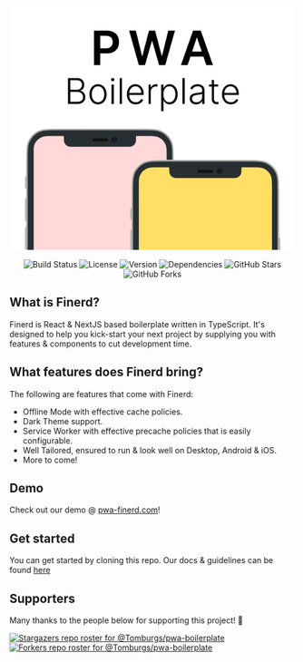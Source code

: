 <p align="center">
    <img
      width="512px"
      alt="Finerd"
      src="https://github.com/Tomburgs/pwa-boilerplate/raw/master/docs/pwa-boilerplate.png"
    />
</div>
<p align="center">
    <img alt="Build Status" src="https://github.com/tomburgs/pwa-boilerplate/workflows/Build/badge.svg">
    <img alt="License" src="https://img.shields.io/github/license/Tomburgs/pwa-boilerplate?label=License">
    <img alt="Version" src="https://img.shields.io/github/package-json/v/Tomburgs/pwa-boilerplate?label=Version">
    <img alt="Dependencies" src="https://img.shields.io/david/Tomburgs/pwa-boilerplate?label=Dependencies">
    <img alt="GitHub Stars" src="https://img.shields.io/github/stars/Tomburgs/pwa-boilerplate?label=Stars">
    <img alt="GitHub Forks" src="https://img.shields.io/github/forks/Tomburgs/pwa-boilerplate?label=Forks">
</p>

## What is Finerd?

Finerd is React & NextJS based boilerplate written in TypeScript.
It's designed to help you kick-start your next project by supplying you with features & components to cut development time.

## What features does Finerd bring?

The following are features that come with Finerd:
- Offline Mode with effective cache policies.
- Dark Theme support.
- Service Worker with effective precache policies that is easily configurable.
- Well Tailored, ensured to run & look well on Desktop, Android & iOS.
- More to come!

## Demo

Check out our demo @ [pwa-finerd.com](https://pwa-finerd.com)!

## Get started

You can get started by cloning this repo.
Our docs & guidelines can be found [here](docs/)

## Supporters

Many thanks to the people below for supporting this project! 🎉

[![Stargazers repo roster for @Tomburgs/pwa-boilerplate](https://reporoster.com/stars/tchapsdev/finerd)](https://github.com/tchapsdev/finerd/stargazers)
[![Forkers repo roster for @Tomburgs/pwa-boilerplate](https://reporoster.com/forks/tchapsdev/finerd)](https://github.com/tchapsdev/finerd/network/members)
